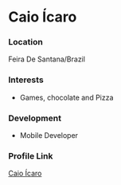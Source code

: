 # Caio Ícaro

### Location

Feira De Santana/Brazil

### Interests

- Games, chocolate and Pizza

### Development

- Mobile Developer

### Profile Link

[Caio Ícaro](https://github.com/CaioIOX)
